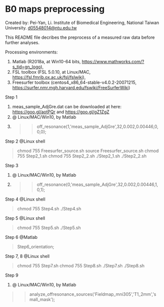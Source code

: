 # B0 maps preprocessing

Created by:
Pei-Yan, Li.
Institute of Biomedical Engineering, 
National Taiwan University.
d05548014@ntu.edu.tw

This README file decribes the preprocess of a measured raw data before further analyses.

Processing environments: 
1. Matlab (R2018a, at Win10-64 bits, https://www.mathworks.com/?s_tid=gn_logo), 
2. FSL toolbox (FSL 5.0.10, at Linux/MAC, https://fsl.fmrib.ox.ac.uk/fsl/fslwiki), 
3. Freesurfer toolbox (centos4_x86_64-stable-v4.0.2-20071215, https://surfer.nmr.mgh.harvard.edu/fswiki/FreeSurferWiki)

Step 1
1. meas_sample_AdjGre.dat can be downloaded at here: https://goo.gl/aotPQr and https://goo.gl/gZ1ZgZ
2. @ Linux/MAC/Win10, by Matlab
3. >> off_resonance(1,'meas_sample_AdjGre',32,0.002,0.00446,0,0,0); 

Step 2 @Linux shell
> chmod 755 Freesurfer_source.sh
> source Freesurfer_source.sh
> chmod 755 Step2_1.sh
> chmod 755 Step2_2.sh
> ./Step2_1.sh
> ./Step2_2.sh

Step 3
1. @ Linux/MAC/Win10, by Matlab
2. >> off_resonance(0,'meas_sample_AdjGre',32,0.002,0.00446,1,0,1);

Step 4 @Linux shell
> chmod 755 Step4.sh
> ./Step4.sh

Step 5 @Linux shell
> chmod 755 Step5.sh
> ./Step5.sh

Step 6 @Matlab
> Step6_orientation;

Step 7, 8 @Linux shell
> chmod 755 Step7.sh
> chmod 755 Step8.sh
> ./Step7.sh
> ./Step8.sh

Step 9
1. @ Linux/MAC/Win10, by Matlab
>> analyze_offresonance_sources('Fieldmap_mni305','T1_2mm','small_mask');
